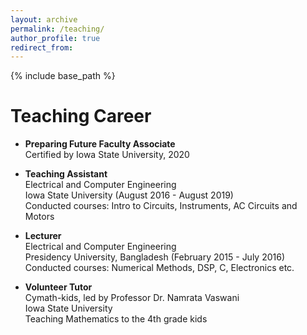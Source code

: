 ```yaml
---
layout: archive
permalink: /teaching/
author_profile: true
redirect_from:
---
```


{% include base_path %}

Teaching Career
======

* **Preparing Future Faculty Associate** <br/> Certified by Iowa State University, 2020

* **Teaching Assistant** <br/> Electrical and Computer Engineering <br/> Iowa State University (August 2016 - August 2019) <br/>  Conducted courses: Intro to Circuits, Instruments, AC Circuits and Motors

* **Lecturer** <br/> Electrical and Computer Engineering <br/> Presidency University, Bangladesh (February 2015 - July 2016) <br/> Conducted courses: Numerical Methods, DSP, C, Electronics etc.

* **Volunteer Tutor** <br/> Cymath-kids, led by Professor Dr. Namrata Vaswani <br/> Iowa State University <br/> Teaching Mathematics to the 4th grade kids 
